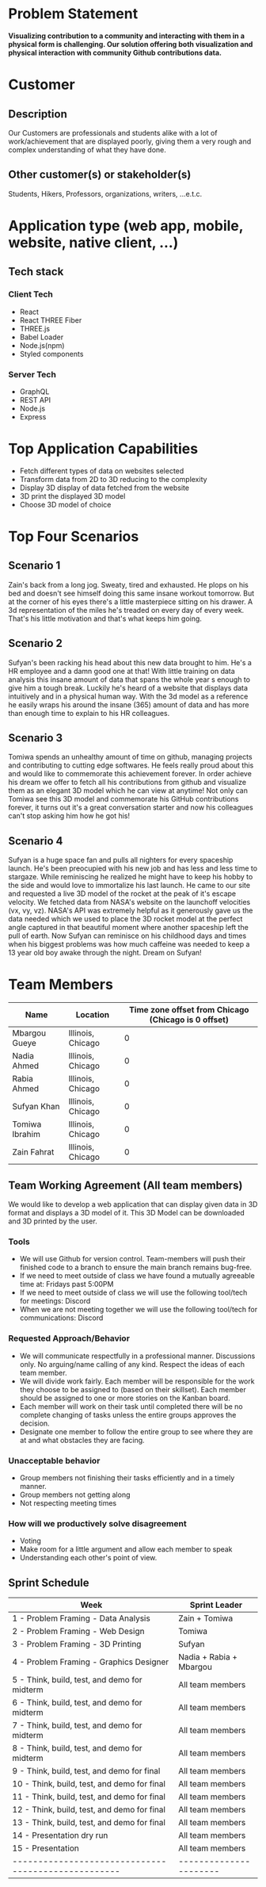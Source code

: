 # Problem Statement

**Visualizing contribution to a community and interacting with them in a physical form is challenging. Our solution offering both visualization and physical interaction with community Github contributions data.**

# Customer

## Description

Our Customers are professionals and students alike with a lot of work/achievement that are displayed poorly, giving them a very rough and complex understanding of what they have done.

## Other customer(s) or stakeholder(s)

Students, Hikers, Professors, organizations, writers, ...e.t.c.

# Application type (web app, mobile, website, native client, …)

## Tech stack

### Client Tech

- React
- React THREE Fiber
- THREE.js
- Babel Loader
- Node.js(npm)
- Styled components

### Server Tech

- GraphQL
- REST API
- Node.js
- Express

# Top Application Capabilities

- Fetch different types of data on websites selected
- Transform data from 2D to 3D reducing to the complexity
- Display 3D display of data fetched from the website
- 3D print the displayed 3D model
- Choose 3D model of choice

# Top Four Scenarios

## Scenario 1

Zain's back from a long jog. Sweaty, tired and exhausted. He plops on his bed and doesn't see himself doing this same insane workout tomorrow. But at the corner of his eyes there's a little masterpiece sitting on his drawer. A 3d representation of the miles he's treaded on every day of every week. That's his little motivation and that's what keeps him going.

## Scenario 2

Sufyan's been racking his head about this new data brought to him. He's a HR employee and a damn good one at that! With little training on data analysis this insane amount of data that spans the whole year s enough to give him a tough break. Luckily he's heard of a website that displays data intuitively and in a physical human way. With the 3d model as a reference he easily wraps his around the insane (365) amount of data and has more than enough time to explain to his HR colleagues.

## Scenario 3

Tomiwa spends an unhealthy amount of time on github, managing projects and contributing to cutting edge softwares. He feels really proud about this and would like to commemorate this achievement forever. In order achieve his dream we offer to fetch all his contributions from github and visualize them as an elegant 3D model which he can view at anytime! Not only can Tomiwa see this 3D model and commemorate his GitHub contributions forever, it turns out it's a great conversation starter and now his colleagues can't stop asking him how he got his!

## Scenario 4

Sufyan is a huge space fan and pulls all nighters for every spaceship launch. He's been preocupied with his new job and has less and less time to stargaze. While reminiscing he realized he might have to keep his hobby to the side and would love to immortalize his last launch. He came to our site and requested a live 3D model of the rocket at the peak of it's escape velocity. We fetched data from NASA's website on the launchoff velocities (vx, vy, vz). NASA's API was extremely helpful as it generously gave us the data needed which we used to place the 3D rocket model at the perfect angle captured in that beautiful moment where another spaceship left the pull of earth. Now Sufyan can reminisce on his childhood days and times when his biggest problems was how much caffeine was needed to keep a 13 year old boy awake through the night. Dream on Sufyan!

# Team Members

| Name |	Location	| Time zone offset from Chicago (Chicago is 0 offset)|
| --- | --- | --- |
| Mbargou Gueye | Illinois, Chicago | 0 |
| Nadia Ahmed | Illinois, Chicago | 0 |
| Rabia Ahmed | Illinois, Chicago | 0 |
| Sufyan Khan | Illinois, Chicago | 0 |
| Tomiwa Ibrahim | Illinois, Chicago | 0 |
| Zain Fahrat | Illinois, Chicago | 0 |

## Team Working Agreement (All team members)

We would like to develop a web application that can display given data in 3D format and displays a 3D model of it. This 3D Model can be downloaded and 3D printed by the user. 

### Tools
- We will use Github for version control. Team-members will push their finished code to a branch to ensure the main branch remains bug-free.
- If we need to meet outside of class we have found a mutually agreeable time at: Fridays past 5:00PM
- If we need to meet outside of class we will use the following tool/tech for meetings: Discord
- When we are not meeting together we will use the following tool/tech for communications: Discord

### Requested Approach/Behavior 
- We will communicate respectfully in a professional manner. Discussions only. No arguing/name calling of any kind. Respect the ideas of each team member.
- We will divide work fairly. Each member will be responsible for the work they choose to be assigned to (based on their skillset). Each member should be assigned to one or more stories on the Kanban board.
- Each member will work on their task until completed there will be no complete changing of tasks unless the entire groups approves the decision.
- Designate one member to follow the entire group to see where they are at and what obstacles they are facing.

### Unacceptable behavior
- Group members not finishing their tasks efficiently and in a timely manner.
- Group members not getting along
- Not respecting meeting times

### How will we productively solve disagreement
- Voting
- Make room for a little argument and allow each member to speak
- Understanding each other's point of view.

## Sprint Schedule

| Week                                                | Sprint Leader |
| --------------------------------------------------- | ---------------------- |
| 1 - Problem Framing -  Data Analysis                | Zain + Tomiwa          |
| 2 - Problem Framing - Web Design                    | Tomiwa                 |
| 3 - Problem Framing - 3D Printing                   | Sufyan                 |
| 4 - Problem Framing -  Graphics Designer            | Nadia + Rabia + Mbargou|
| 5 - Think, build, test, and demo for midterm        | All team members       |
| 6 - Think, build, test, and demo for midterm        | All team members       |
| 7 - Think, build, test, and demo for midterm        | All team members       |
| 8 - Think, build, test, and demo for midterm        | All team members       |
| 9 - Think, build, test, and demo for final          | All team members       |
| 10 - Think, build, test, and demo for final	        | All team members       |
| 11 - Think, build, test, and demo for final         | All team members       |
| 12 - Think, build, test, and demo for final         | All team members       |
| 13 - Think, build, test, and demo for final         | All team members       |
| 14 - Presentation dry run                           | All team members       |
| 15 - Presentation                                   | All team members       |
| --------------------------------------------------- | ---------------------- |
